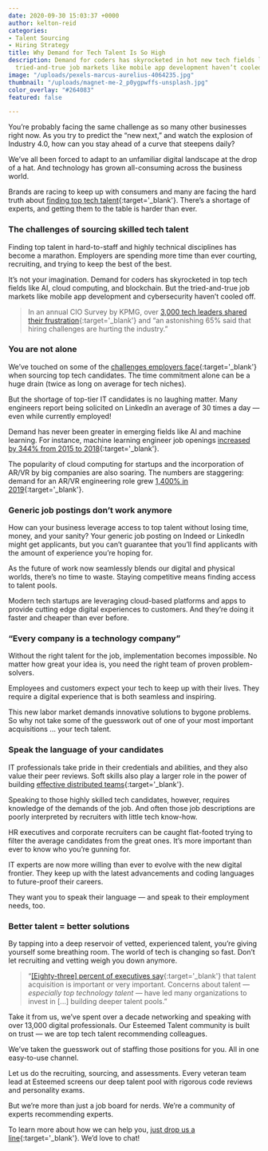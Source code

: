 ```yaml
---
date: 2020-09-30 15:03:37 +0000
author: kelton-reid
categories:
- Talent Sourcing
- Hiring Strategy
title: Why Demand for Tech Talent Is So High
description: Demand for coders has skyrocketed in hot new tech fields like AI. But
  tried-and-true job markets like mobile app development haven’t cooled off.
image: "/uploads/pexels-marcus-aurelius-4064235.jpg"
thumbnail: "/uploads/magnet-me-2_p0ygpwffs-unsplash.jpg"
color_overlay: "#264083"
featured: false

---
```

You’re probably facing the same challenge as so many other businesses right now. As you try to predict the “new next,” and watch the explosion of Industry 4.0, how can you stay ahead of a curve that steepens daily?

We’ve all been forced to adapt to an unfamiliar digital landscape at the drop of a hat. And technology has grown all-consuming across the business world.

Brands are racing to keep up with consumers and many are facing the hard truth about [finding top tech talent](https://esteemed.io/blog/2020/08/04/5-tips-to-find-a-web-developer-for-your-business/){:target='_blank'}. There’s a shortage of experts, and getting them to the table is harder than ever.

### The challenges of sourcing skilled tech talent

Finding top talent in hard-to-staff and highly technical disciplines has become a marathon. Employers are spending more time than ever courting, recruiting, and trying to keep the best of the best.

It’s not your imagination. Demand for coders has skyrocketed in top tech fields like AI, cloud computing, and blockchain. But the tried-and-true job markets like mobile app development and cybersecurity haven’t cooled off.

> In an annual CIO Survey by KPMG, over [3,000 tech leaders shared their frustration](https://www.monster.com/career-advice/article/tech-talent-gap-survey-0816){:target='_blank'} and “an astonishing 65% said that hiring challenges are hurting the industry.”

### You are not alone

We’ve touched on some of the [challenges employers face](https://esteemed.io/blog/2020/09/09/how-digital-talent-sourcing-can-help-you-avoid-bad-hires/){:target='_blank'} when sourcing top tech candidates. The time commitment alone can be a huge drain (twice as long on average for tech niches).

But the shortage of top-tier IT candidates is no laughing matter. Many engineers report being solicited on LinkedIn an average of 30 times a day — even while currently employed!

Demand has never been greater in emerging fields like AI and machine learning. For instance, machine learning engineer job openings [increased by 344% from 2015 to 2018](https://www.indeed.com/lead/best-jobs-2019){:target='_blank'}.

The popularity of cloud computing for startups and the incorporation of AR/VR by big companies are also soaring. The numbers are staggering: demand for an AR/VR engineering role grew [1,400% in 2019](https://medium.com/javarevisited/most-in-demand-tech-skills-for-2021-and-why-you-should-learn-them-c72efa4b62e2){:target='_blank'}.

### Generic job postings don’t work anymore

How can your business leverage access to top talent without losing time, money, and your sanity? Your generic job posting on Indeed or LinkedIn might get applicants, but you can’t guarantee that you’ll find applicants with the amount of experience you’re hoping for.

As the future of work now seamlessly blends our digital and physical worlds, there’s no time to waste. Staying competitive means finding access to talent pools.

Modern tech startups are leveraging cloud-based platforms and apps to provide cutting edge digital experiences to customers. And they’re doing it faster and cheaper than ever before.

### “Every company is a technology company”

Without the right talent for the job, implementation becomes impossible. No matter how great your idea is, you need the right team of proven problem-solvers.

Employees and customers expect your tech to keep up with their lives. They require a digital experience that is both seamless and inspiring.

This new labor market demands innovative solutions to bygone problems. So why not take some of the guesswork out of one of your most important acquisitions ... your tech talent.

### Speak the language of your candidates

IT professionals take pride in their credentials and abilities, and they also value their peer reviews. Soft skills also play a larger role in the power of building [effective distributed teams](https://esteemed.io/blog/2020/07/08/5-benefits-of-a-distributed-workforce/){:target='_blank'}.

Speaking to those highly skilled tech candidates, however, requires knowledge of the demands of the job. And often those job descriptions are poorly interpreted by recruiters with little tech know-how.

HR executives and corporate recruiters can be caught flat-footed trying to filter the average candidates from the great ones. It’s more important than ever to know who you’re gunning for.

IT experts are now more willing than ever to evolve with the new digital frontier. They keep up with the latest advancements and coding languages to future-proof their careers.

They want you to speak their language — and speak to their employment needs, too.

### Better talent = better solutions

By tapping into a deep reservoir of vetted, experienced talent, you’re giving yourself some breathing room. The world of tech is changing so fast. Don’t let recruiting and vetting weigh you down anymore.

> “[\[Eighty-three\] percent of executives say](https://www.payscale.com/compensation-today/2020/02/top-technology-skills){:target='_blank'} that talent acquisition is important or very important. Concerns about talent — _especially top technology talent_ — have led many organizations to invest in \[...\] building deeper talent pools.”

Take it from us, we’ve spent over a decade networking and speaking with over 13,000 digital professionals. Our Esteemed Talent community is built on trust — we are top tech talent recommending colleagues.

We’ve taken the guesswork out of staffing those positions for you. All in one easy-to-use channel.

Let us do the recruiting, sourcing, and assessments. Every veteran team lead at Esteemed screens our deep talent pool with rigorous code reviews and personality exams.

But we’re more than just a job board for nerds. We’re a community of experts recommending experts.

To learn more about how we can help you, [just drop us a line](https://esteemed.io/company/){:target='_blank'}. We’d love to chat!